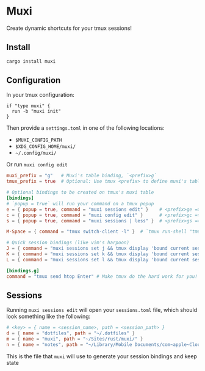 # Muxi

Create dynamic shortcuts for your tmux sessions!

## Install
```sh
cargo install muxi
```

## Configuration

In your tmux configuration:
```tmux
if "type muxi" {
  run -b "muxi init"
}
```

Then provide a `settings.toml` in one of the following locations:
- `$MUXI_CONFIG_PATH`
- `$XDG_CONFIG_HOME/muxi/`
- `~/.config/muxi/`

Or run `muxi config edit`

```toml
muxi_prefix = "g"   # Muxi's table binding, `<prefix>g`
tmux_prefix = true  # Optional: Use tmux <prefix> to define muxi's table (default: true)

# Optional bindings to be created on tmux's muxi table
[bindings]
# `popup = true` will run your command on a tmux popup
e = { popup = true, command = "muxi sessions edit" }    # <prefix>ge => edit your sessions file
c = { popup = true, command = "muxi config edit" }      # <prefix>gc => edit config
s = { popup = true, command = "muxi sessions | less" }  # <prefix>gs => list sessions

M-Space = { command = "tmux switch-client -l" }  # `tmux run-shell "tmux switch-client -l"`

# Quick session bindings (like vim's harpoon)
J = { command = "muxi sessions set j && tmux display 'bound current session to j'" }
K = { command = "muxi sessions set k && tmux display 'bound current session to k'" }
L = { command = "muxi sessions set l && tmux display 'bound current session to l'" }

[bindings.g]
command = "tmux send htop Enter" # Make tmux do the hard work for you!
```

## Sessions

Running `muxi sessions edit` will open your `sessions.toml` file, which should look something like the following:

```toml
# <key> = { name = <session_name>, path = <session_path> }
d = { name = "dotfiles", path = "~/.dotfiles" }
m = { name = "muxi", path = "~/Sites/rust/muxi/" }
n = { name = "notes", path = "~/Library/Mobile Documents/com~apple~CloudDocs/notes" }
```

This is the file that `muxi` will use to generate your session bindings and keep state
